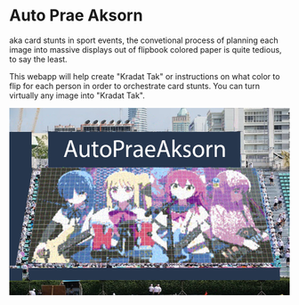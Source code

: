 # Auto Prae Aksorn
aka card stunts in sport events, the convetional process of planning each image into massive displays out of flipbook colored paper is quite tedious, to say the least.

This webapp will help create "Kradat Tak" or instructions on what color to flip for each person in order to orchestrate card stunts. You can turn virtually any image into "Kradat Tak".

![Kessoku Stand](/kessokuStand.png)